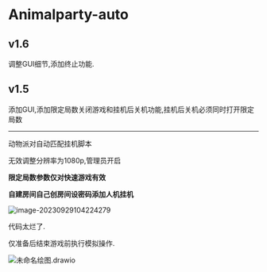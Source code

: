 # Animalparty-auto

## v1.6

调整GUI细节,添加终止功能.

## v1.5

添加GUI,添加限定局数关闭游戏和挂机后关机功能,挂机后关机必须同时打开限定局数

------

 动物派对自动匹配挂机脚本

无效调整分辨率为1080p,管理员开启

**限定局数参数仅对快速游戏有效**

**自建房间自己创房间设密码添加人机挂机**

![image-20230929104224279](https://luchetuchuang.oss-cn-beijing.aliyuncs.com/aprimg/image-20230929104224279.png)

代码太烂了.

仅准备后结束游戏前执行模拟操作.

![未命名绘图.drawio](https://luchetuchuang.oss-cn-beijing.aliyuncs.com/aprimg/未命名绘图.drawio.png)

